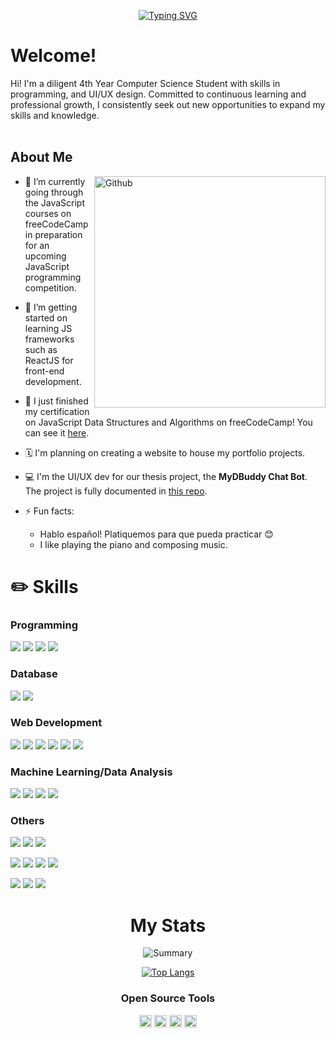 <div align="center">

[![Typing SVG](https://readme-typing-svg.demolab.com?font=JetBrains+Mono&size=23&duration=3000&pause=800&color=4B8DD8&center=true&vCenter=true&width=435&height=150&lines=Hello%2C+world!;I'm+Patrick+Pangilinan+%F0%9F%91%8B;Hola+a+todos!;Soy+Patrick+Pangilinan+%F0%9F%91%8B)](https://git.io/typing-svg)
</div>

<h1><strong>Welcome!</strong></h1>

<div size='60%'> Hi! I'm a diligent 4th Year Computer Science Student with skills in programming, and UI/UX design. Committed to continuous learning and professional growth, I consistently seek out new opportunities to expand my skills and knowledge.
</div>
<br/>
<h2><strong> About Me </strong></h2>

<img width="370px" align="right" alt="Github" src="https://raw.githubusercontent.com/rahulbanerjee26/githubProfileReadmeGenerator/47a1a7b035154ce002fffc42e803b6ca8acbc4f3/gifs/git-header.svg" />

- 🔭 I’m currently going through the JavaScript courses on freeCodeCamp in preparation for an upcoming JavaScript programming competition.

- 🌱 I’m getting started on learning JS frameworks such as ReactJS for front-end development.

- 🎉 I just finished my certification on JavaScript Data Structures and Algorithms on freeCodeCamp! You can see it [here](https://www.freecodecamp.org/certification/Patrick-Pangilinan/javascript-algorithms-and-data-structures).

- 🗓️ I'm planning on creating a website to house my portfolio projects.

- 💻 I'm the UI/UX dev for our thesis project, the <strong>MyDBuddy Chat Bot</strong>. The project is fully documented in [this repo](https://github.com/pangilinan-patrick/MyDCampus-Channel-Web). 

- ⚡ Fun facts:
  - Hablo español! Platiquemos para que pueda practicar 😊
  - I like playing the piano and composing music.
 
<h1><strong>✏️ Skills</strong></h1>
<h3><strong> Programming</strong></h3>
<p float="left">
<img src="https://img.shields.io/badge/C-00599C?style=for-the-badge&logo=c&logoColor=white">
<img src="https://img.shields.io/badge/C%23-239120?style=for-the-badge&logo=c-sharp&logoColor=white">
<img src="https://img.shields.io/badge/C%2B%2B-00599C?style=for-the-badge&logo=c%2B%2B&logoColor=white">
<img src="https://img.shields.io/badge/Python-FFD43B?style=for-the-badge&logo=python&logoColor=blue">
</p>

<h3><strong>Database</strong></h3>
<p float="left">
<img src="https://img.shields.io/badge/MariaDB-003545?style=for-the-badge&logo=mariadb&logoColor=white">
<img src="https://img.shields.io/badge/PostgreSQL-316192?style=for-the-badge&logo=postgresql&logoColor=white">
</p>

<h3><strong>Web Development</strong></h3>
<p float="left">
<img src="https://img.shields.io/badge/JavaScript-323330?style=for-the-badge&logo=javascript&logoColor=F7DF1E">
<img src="https://img.shields.io/badge/HTML5-E34F26?style=for-the-badge&logo=html5&logoColor=white">
<img src="https://img.shields.io/badge/CSS3-1572B6?style=for-the-badge&logo=css3&logoColor=white">
<img src="https://img.shields.io/badge/PHP-777BB4?style=for-the-badge&logo=php&logoColor=white">
<img src="https://img.shields.io/badge/Bootstrap-563D7C?style=for-the-badge&logo=bootstrap&logoColor=white">
<img src="https://img.shields.io/badge/Apache-D22128?style=for-the-badge&logo=Apache&logoColor=white">
</p>

<h3><strong>Machine Learning/Data Analysis</strong></h3>
<p float="left">
<img src="https://img.shields.io/badge/TensorFlow-FF6F00?style=for-the-badge&logo=tensorflow&logoColor=white">
<img src="https://img.shields.io/badge/Keras-FF0000?style=for-the-badge&logo=keras&logoColor=white">
<img src="https://img.shields.io/badge/Numpy-777BB4?style=for-the-badge&logo=numpy&logoColor=white">
<img src="https://img.shields.io/badge/Pandas-2C2D72?style=for-the-badge&logo=pandas&logoColor=white">
</p>

<h3><strong>Others</strong></h3>
<p float="left">
<img src="https://img.shields.io/badge/GIT-E44C30?style=for-the-badge&logo=git&logoColor=white">
<img src="https://img.shields.io/badge/GNU%20Bash-4EAA25?style=for-the-badge&logo=GNU%20Bash&logoColor=white">
<img src="https://img.shields.io/badge/Linux-FCC624?style=for-the-badge&logo=linux&logoColor=black">
</p>
  
<p float="left">
<img src="https://img.shields.io/badge/Heroku-430098?style=for-the-badge&logo=heroku&logoColor=white">
<img src="https://img.shields.io/badge/Glitch-2800ff?style=for-the-badge&logo=glitch&logoColor=white">
<img src="https://img.shields.io/badge/Docker-2CA5E0?style=for-the-badge&logo=docker&logoColor=white">
<img src="https://img.shields.io/badge/Render-46E3B7?style=for-the-badge&logo=render&logoColor=white">
</p>
  
<p float="left">
<img src="https://img.shields.io/badge/Visual_Studio-5C2D91?style=for-the-badge&logo=visual%20studio&logoColor=white">
<img src="https://img.shields.io/badge/Xamarin-3498DB?style=for-the-badge&logo=xamarin&logoColor=white">
<img src="https://img.shields.io/badge/Proto.io-161637?style=for-the-badge&logo=proto.io&logoColor=00e5ff">
</p>

<div align="center">
<h1><strong> My Stats </strong></h1>
  
![Summary](https://github-profile-summary-cards.vercel.app/api/cards/profile-details?username=pangilinan-patrick&theme=github_dark)
  
[![Top Langs](https://github-readme-stats.vercel.app/api/top-langs/?username=pangilinan-patrick&hide=assembly,java,jupyter%20notebook&theme=github_dark)](https://github.com/anuraghazra/github-readme-stats)

<h3><strong> Open Source Tools </strong></h3>
<img src="https://img.shields.io/badge/SUSE-0C322C?style=for-the-badge&logo=SUSE&logoColor=white" height="20">
<img src ="https://img.shields.io/badge/gimp-5C5543?style=for-the-badge&logo=gimp&logoColor=white" height="20">
<img src="https://img.shields.io/badge/Inkscape-000000?style=for-the-badge&logo=Inkscape&logoColor=white" height="20">
<img src="https://img.shields.io/badge/NeoVim-%2357A143.svg?&style=for-the-badge&logo=neovim&logoColor=white" height="20">
</div>

